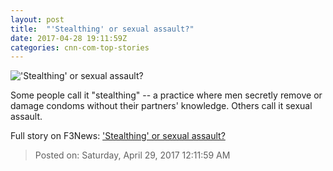 ```yaml
---
layout: post
title:  "'Stealthing' or sexual assault?"
date: 2017-04-28 19:11:59Z
categories: cnn-com-top-stories
---
```


!['Stealthing' or sexual assault?](http://i2.cdn.cnn.com/cnnnext/dam/assets/160516122720-zika-proof-condom-super-tease.jpg)

Some people call it "stealthing" -- a practice where men secretly remove or damage condoms without their partners' knowledge. Others call it sexual assault.


Full story on F3News: ['Stealthing' or sexual assault?](http://www.f3nws.com/n/ySQbfF)

> Posted on: Saturday, April 29, 2017 12:11:59 AM
